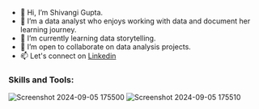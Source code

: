 - 👋 Hi, I’m Shivangi Gupta.
- 👀 I’m a data analyst who enjoys working with data and document her learning journey.
- 🌱 I’m currently learning data storytelling.
- 💞️ I’m open to collaborate on data analysis projects.
- 📫 Let's connect on [Linkedin](www.linkedin.com/in/shivangi-gupta-515bb3249) 

### Skills and Tools:


![Screenshot 2024-09-05 175500](https://github.com/user-attachments/assets/3695dc86-eff6-45d0-89d5-36849a7598f8) ![Screenshot 2024-09-05 175510](https://github.com/user-attachments/assets/6381a453-dcd3-4245-ab82-44a70a0855c2)



